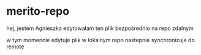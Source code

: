 # merito-repo
hej, jestem Agnieszka
edytowałam ten plik bezpośrednio na repo zdalnym

w tym momencie edytuje plik
w lokalnym repo
nastepnie synchronizuje do remote